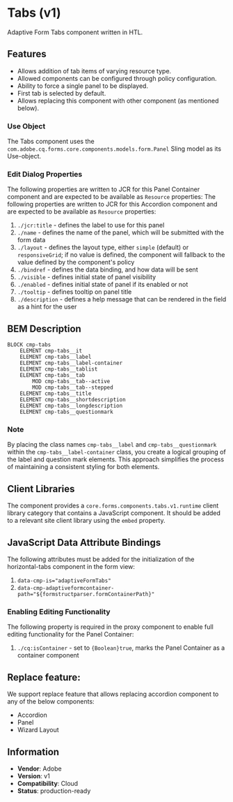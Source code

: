 <!--
Copyright 2022 Adobe

Licensed under the Apache License, Version 2.0 (the "License");
you may not use this file except in compliance with the License.
You may obtain a copy of the License at

    http://www.apache.org/licenses/LICENSE-2.0

Unless required by applicable law or agreed to in writing, software
distributed under the License is distributed on an "AS IS" BASIS,
WITHOUT WARRANTIES OR CONDITIONS OF ANY KIND, either express or implied.
See the License for the specific language governing permissions and
limitations under the License.
-->
Tabs (v1)
====
Adaptive Form Tabs component written in HTL.

## Features

* Allows addition of tab items of varying resource type.
* Allowed components can be configured through policy configuration.
* Ability to force a single panel to be displayed.
* First tab is selected by default.
* Allows replacing this component with other component (as mentioned below).

### Use Object
The Tabs component uses the `com.adobe.cq.forms.core.components.models.form.Panel` Sling model as its Use-object.

### Edit Dialog Properties
The following properties are written to JCR for this Panel Container component and are expected to be available as `Resource` properties:
The following properties are written to JCR for this Accordion component and are expected to be available as `Resource` properties:

1. `./jcr:title` - defines the label to use for this panel
2. `./name` - defines the name of the panel, which will be submitted with the form data
3. `./layout` - defines the layout type, either `simple` (default) or `responsiveGrid`; if no value is defined, the component will fallback to the value defined by the component's policy
4. `./bindref` - defines the data binding, and how data will be sent
5. `./visible` - defines initial state of panel visibility
6. `./enabled` - defines initial state of panel if its enabled or not
7. `./tooltip` - defines tooltip on panel title
8. `./description` - defines a help message that can be rendered in the field as a hint for the user

## BEM Description
```
BLOCK cmp-tabs
    ELEMENT cmp-tabs__it
    ELEMENT cmp-tabs__label
    ELEMENT cmp-tabs__label-container
    ELEMENT cmp-tabs__tablist
    ELEMENT cmp-tabs__tab
        MOD cmp-tabs__tab--active
        MOD cmp-tabs__tab--stepped
    ELEMENT cmp-tabs__title
    ELEMENT cmp-tabs__shortdescription
    ELEMENT cmp-tabs__longdescription
    ELEMENT cmp-tabs__questionmark
```

### Note
By placing the class names `cmp-tabs__label` and `cmp-tabs__questionmark` within the `cmp-tabs__label-container` class, you create a logical grouping of the label and question mark elements. This approach simplifies the process of maintaining a consistent styling for both elements.

## Client Libraries
The component provides a `core.forms.components.tabs.v1.runtime` client library category that contains a JavaScript
component. It should be added to a relevant site client library using the `embed` property.

## JavaScript Data Attribute Bindings

The following attributes must be added for the initialization of the horizontal-tabs component in the form view:
1. `data-cmp-is="adaptiveFormTabs"`
2. `data-cmp-adaptiveformcontainer-path="${formstructparser.formContainerPath}"`

### Enabling Editing Functionality
The following property is required in the proxy component to enable full editing functionality for the Panel Container:

1. `./cq:isContainer` - set to `{Boolean}true`, marks the Panel Container as a container component

## Replace feature:
We support replace feature that allows replacing accordion component to any of the below components:

* Accordion
* Panel
* Wizard Layout

## Information
* **Vendor**: Adobe
* **Version**: v1
* **Compatibility**: Cloud
* **Status**: production-ready


